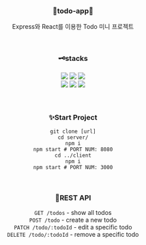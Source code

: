 <div align="center">

### 🎁todo-app🎁

Express와 React를 이용한 Todo 미니 프로젝트

<br/>

### 🗝stacks
<img src="https://img.shields.io/badge/javascript-F7DF1E?style=for-the-badge&logo=javascript&logoColor=black">
<img src="https://img.shields.io/badge/react-61DAFB?style=for-the-badge&logo=react&logoColor=black"> 
<img src="https://img.shields.io/badge/SASS-CC6699?style=for-the-badge&logo=SASS&logoColor=white">
</br>
<img src="https://img.shields.io/badge/node.js-339933?style=for-the-badge&logo=Node.js&logoColor=white"> 
<img src="https://img.shields.io/badge/express-000000?style=for-the-badge&logo=express&logoColor=white">
<img src="https://img.shields.io/badge/mysql-4479A1?style=for-the-badge&logo=mysql&logoColor=white">

<br/>
<br/>
<br/>


### ✨Start Project
```
git clone [url]
cd server/
npm i
npm start # PORT NUM: 8080
cd ../client
npm i
npm start # PORT NUM: 3000
```
<br/>

### 📌REST API
`GET /todos` - show all todos  
`POST /todo` - create a new todo  
`PATCH /todo/:todoId` - edit a specific todo  
`DELETE /todo/:todoId` - remove a specific todo
</div>
